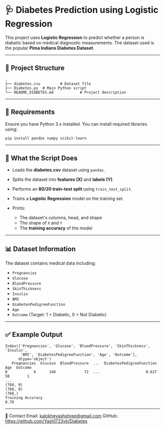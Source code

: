 # 🩺 Diabetes Prediction using Logistic Regression

This project uses **Logistic Regression** to predict whether a person is diabetic based on medical diagnostic measurements. The dataset used is the popular **Pima Indians Diabetes Dataset**.

---

## 📁 Project Structure

```
.
├── diabetes.csv         # Dataset file
├── Diabetes.py  # Main Python script
└── README_DIABETES.md            # Project description
```

---

## 📌 Requirements

Ensure you have Python 3.x installed. You can install required libraries using:

```bash
pip install pandas numpy scikit-learn
```

---

## 🧠 What the Script Does

* Loads the **diabetes.csv** dataset using `pandas`.
* Splits the dataset into **features (X)** and **labels (Y)**.
* Performs an **80/20 train-test split** using `train_test_split`.
* Trains a **Logistic Regression** model on the training set.
* Prints:

  * The dataset's columns, head, and shape
  * The shape of `X` and `Y`
  * The **training accuracy** of the model

---

## 📊 Dataset Information

The dataset contains medical data including:

* `Pregnancies`
* `Glucose`
* `BloodPressure`
* `SkinThickness`
* `Insulin`
* `BMI`
* `DiabetesPedigreeFunction`
* `Age`
* `Outcome` (Target: 1 = Diabetic, 0 = Not Diabetic)

---

## ✅ Example Output

```
Index(['Pregnancies', 'Glucose', 'BloodPressure', 'SkinThickness', 'Insulin',
       'BMI', 'DiabetesPedigreeFunction', 'Age', 'Outcome'],
      dtype='object')
   Pregnancies  Glucose  BloodPressure  ...  DiabetesPedigreeFunction  Age  Outcome
0            6      148             72  ...                     0.627   50        1
...
(768, 9)
(768, 8)
(768,)
Training Accuracy 
0.78
```

---

📧 Contact
Email: kalokheyashshree@gmail.com
GitHub: https://github.com/Yash1723vk/Diabetes
